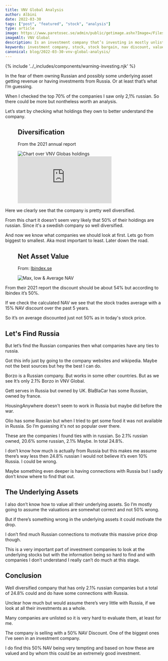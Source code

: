 ```yaml
---
title: VNV Global Analysis
author: Albini
date: 2022-03-30
tags: ["post", "featured", "stock", "analysis"]
type: article
image: https://www.paretosec.se/admin/public/getimage.ashx?Image=/Files/Files/VNV-Global5.JPG&Width=1230&Compression=85
imageAlt: VNV Global
description: Is an investment company that’s investing in mostly unlisted companies. And since the war in Ukraine people have been selling it like crazy.
keywords: investment company, stock, stock bargain, nav discount, value investment, cheap stock, stock analysis, fundamental stock charts, share fundamental analysis
canonical: blog/2022-03-30-vnv-global-analysis/
---
```


{% include '../_includes/components/warning-investing.njk' %}

<p>
    In the fear of them owning Russian and possibly some underlying asset getting revenue or having investments from Russia. Or at least that’s what I’m guessing.
</p>

<p>
    When I checked the top 70% of the companies I saw only 2,1% russian. So there could be more but nontheless worth an analysis.
</p>

<p>
    Let’s start by checking what holdings they own to better understand the company.
</p>

<figure class="screen-size">
    <figcaption class="text-centered">
        <h2>Diversification</h2>
        <p>From the 2021 annual report</p>
    </figcaption>
    <img loading="lazy" class="phone" src="https://i.imgur.com/2NQyZfd.png" alt="Chart over VNV Globas holdings" class="zoom">
    <iframe loading="lazy" class="tablet" seamless frameborder="0" scrolling="no" src="https://docs.google.com/spreadsheets/d/e/2PACX-1vR5uLLAFQe_DMRauHKpv9DgK1mP0SaAjps7_YvyiHwoo_B0cDcK0e_-MoPSSO0ZVimUmKBG4dVPNGZ-/pubchart?oid=1087617479&amp;format=interactive"></iframe>
</figure>

<p>
    Here we clearly see that the company is pretty well diversified.
</p>

<p>
    From this chart it doesn't seem very likely that 50% of their holdings are russian.
    Since it's a swedish company so well diversified.
</p>

<p>
    And now we know what companies we should look at first. Lets go from biggest to smallest. Aka most important to least. Later down the road.
</p>

<figure>
    <figcaption class="text-centered">
        <h2>Net Asset Value</h2>
        <p>From: <a href="http://ibindex.se/ibi/#/company/VNV" target="_blank">Ibindex.se</a></p>
    </figcaption>
    <img loading="lazy" src="https://i.imgur.com/HfFhNVr.png" alt="Max, low & Average NAV">
</figure>

<p>
    From their 2021 report the discount should be about 54% but according to Ibindex it’s  50%.
</p>

<p>
    If we check the calculated NAV we see that the stock trades average with a 15% NAV discount over the past 5 years. 
</p>

<p>
    So it’s on average discounted just not 50% as in today's stock price.
</p>

<h2>Let's Find Russia</h2>

<p>
    But let’s find the Russian companies then what companies have any ties to russia.
</p>

<p>
    Got this info just by going to the company websites and wikipedia. Maybe not the best sources but hey the best I can do.
</p>

<p>
    Borzo is a Russian company. But works in some other countries. But as we see It’s only 2.1% Borzo in VNV Global.
</p>

<p>
    Gett serves in Russia but owned by UK. BlaBlaCar has some Russian, owned by france.
</p>

<p>
    HousingAnywhere doesn't seem to work in Russia but maybe did before the war.
</p>

<p>
    Olio has some Russian but when I tried to get some food it was not available in Russia. So I’m guessing it's not so popular over there.
</p>

<p>
    These are the companies I found ties with in russian. So 2.1% russian owned, 20.6% some russian, 2.1% Maybe. In total 24.8%. 
</p>

<p>
    I don’t know how much is actually from Russia but this makes me assume there’s way less then 24.8% russian I would not believe it’s even 10% Russia. I could be wrong.
</p>

<p>
    Maybe something even deeper is having connections with Russia but I sadly don’t know where to find that out.
</p>

<h2>The Underlying Assets</h2>

<p>
    I also don’t know how to value all their underlying assets. So I’m mostly going to assume the valuations are somewhat correct and not 50% wrong.
</p>

<p>
    But if there’s something wrong in the underlying assets it could motivate the drop.
</p>

<p>
    I don’t find much Russian connections to motivate this massive price drop though.
</p>

<p>
    This is a very important part of investment companies to look at the underlying stocks but with the information being so hard to find and with companies I don’t understand I really can’t do much at this stage.
</p>

<h2>Conclusion</h2>

<p>
    Well diversified company that has only 2.1% russian companies but a total of 24.8% could and do have some connections with Russia.
</p>

<p>
    Unclear how much but would assume there’s very little with Russia, if we look at all their investments as a whole.
</p>

<p>
    Many companies are unlisted so it is very hard to evaluate them, at least for me.
</p>

<p>
    The company is selling with a 50% NAV Discount. One of the biggest ones I’ve seen in an investment company.
</p>

<p>
    I do find this 50% NAV being very tempting and based on how these are valued and by whom this could be an extremely good investment.
</p>